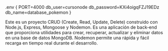.env {
    PORT=4000
    db_user=cursonode
    db_password=KXi4oigqFZJ19EDz
    db_name=database_pokemon
}

Este es un proyecto CRUD (Create, Read, Update, Delete) construido con Node.js, Express, Mongoose y Nodemon. Es una aplicación de back-end que proporciona utilidades para crear, recuperar, actualizar y eliminar datos en una base de datos MongoDB. Nodemon permite una rápida y fácil recarga en tiempo real durante el desarrollo.